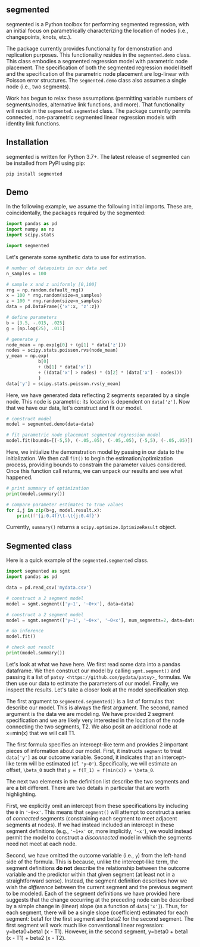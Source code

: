 ## segmented

segmented is a Python toolbox for performing segmented regression, with an initial focus on parametrically characterizing the location of nodes (i.e., changepoints, knots, etc.).

The package currently provides functionality for demonstration and replication purposes.  This functionality resides in the `segmented.demo` class.  This class embodies a segmented regression model with parametric node placement.  The  specification of both the segmented regression model itself and the specification of the parametric node placement are log-linear with Poisson error structures.  The `segmented.demo` class also assumes a single node (i.e., two segments).

Work has begun to relax these assumptions (permitting variable numbers of segments/nodes, alternative link functions, and more).  That functionality will reside in the `segmented.segmented` class.  The package currently permits connected, non-parametric segmented linear regression models with identity link functions.

## Installation

segmented is written for Python 3.7+.  The latest release of segmented can be installed from PyPI using pip:

```
pip install segmented
```


## Demo


In the following example, we assume the following initial imports.  These are, coincidentally, the packages required by the segmented:

```python
import pandas as pd
import numpy as np
import scipy.stats

import segmented
```

Let's generate some synthetic data to use for estimation.

```python
# number of datapoints in our data set
n_samples = 100

# sample x and z uniformly [0,100]
rng = np.random.default_rng()
x = 100 * rng.random(size=n_samples)
z = 100 * rng.random(size=n_samples)
data = pd.DataFrame({'x':x, 'z':z})

# define parameters
b = [3.5, -.015, .025]
g = [np.log(25), .011]

# generate y
node_mean = np.exp(g[0] + (g[1] * data['z']))
nodes = scipy.stats.poisson.rvs(node_mean)
y_mean = np.exp(
            b[0]
            + (b[1] * data['x'])
            + ((data['x'] > nodes) * (b[2] * (data['x'] - nodes)))
            )
data['y'] = scipy.stats.poisson.rvs(y_mean)
```

Here, we have generated data reflecting 2 segments separated by a single node.  This node is parametric: its location is dependent on `data['z']`.  Now that we have our data, let's construct and fit our model.

```python
# construct model
model = segmented.demo(data=data)

# fit parametric node placement segmented regression model
model.fit(bounds=[(-5,5), (-.05,.05), (-.05,.05), (-5,5), (-.05,.05)])
```

Here, we initialize the demonstration model by passing in our data to the initialization.  We then call `fit()` to begin the estimation/optimization process, providing bounds to constrain the parameter values considered.  Once this function call returns, we can unpack our results and see what happened.

```python
# print summary of optimization
print(model.summary())

# compare parameter estimates to true values
for i,j in zip(b+g, model.result.x):
    print(f'{i:0.4f}\t-\t{j:0.4f}')
```

Currently, `summary()` returns a `scipy.optimize.OptimizeResult` object.


## Segmented class

Here is a quick example of the `segmented.segmented` class.

```python
import segmented as sgmt
import pandas as pd

data = pd.read_csv('mydata.csv')

# construct a 2 segment model
model = sgmt.segment(['y~1', '~0+x'], data=data)

# construct a 2 segment model
model = sgmt.segment(['y~1', '~0+x', '~0+x'], num_segments=2, data=data)

# do inference
model.fit()

# check out result
print(model.summary())

```

Let's look at what we have here.  We first read some data into a pandas dataframe.  We then construct our model by calling `sgmt.segment()` and passing it a list of `patsy <https://github.com/pydata/patsy>`_ formulas.  We then use our data to estimate the parameters of our model.  Finally, we inspect the results.  Let's take a closer look at the model specification step.

The first argument to `segmented.segmented()` is a list of formulas that describe our model.  This is always the first argument.  The second, named argument is the data we are modeling.  We have provided 2 segment specification and we are likely very interested in the location of the node connecting the two segments, T2.  We also posit an additional node at x=min(x) that we will call T1.

The first formula specifies an intercept-like term and provides 2 important pieces of information about our model.  First, it instructs `segment` to treat `data['y']` as our outcome variable.  Second, it indicates that an intercept-like term will be estimated (cf. `'y~0'`).  Specifically, we will estimate an offset, `\beta_0` such that `y = f(T_1) = f(min(x)) = \beta_0`.

The next two elements in the definition list describe the two segments and are a bit different.  There are two details in particular that are worth highlighting.

First, we explicitly omit an intercept from these specifications by including the `0` in `'~0+x'`.  This means that `segment()` will attempt to construct a series of *connected* segments (constraining each segment to meet adjacent segments at nodes).  If we had instead included an intercept in these segment definitions (e.g., `'~1+x'` or, more implicitly, `'~x'`), we would instead permit the model to construct a *disconnected* model in which the segments need not meet at each node.

Second, we have omitted the outcome variable (i.e., `y`) from the left-hand side of the formula. This is because, unlike the intercept-like term, the segment definitions **do not** describe the relationship between the outcome variable and the predictor within that given segment (at least not in a straightforward sense).  Instead, the segment definition describes how we wish the *difference* between the current segment and the previous segment to be modeled.  Each of the segment definitions we have provided here suggests that the change occurring at the preceding node can be described by a simple change in (linear) slope (as a function of `data['x']`).  Thus, for each segment, there will be a single slope (coefficient) estimated for each segment: beta1 for the first segment and beta2 for the second segment.  The first segment will work much like conventional linear regression: y=beta0+beta1 (x - T1).  However, in the second segment, y=beta0 + beta1 (x - T1) + beta2 (x - T2).

